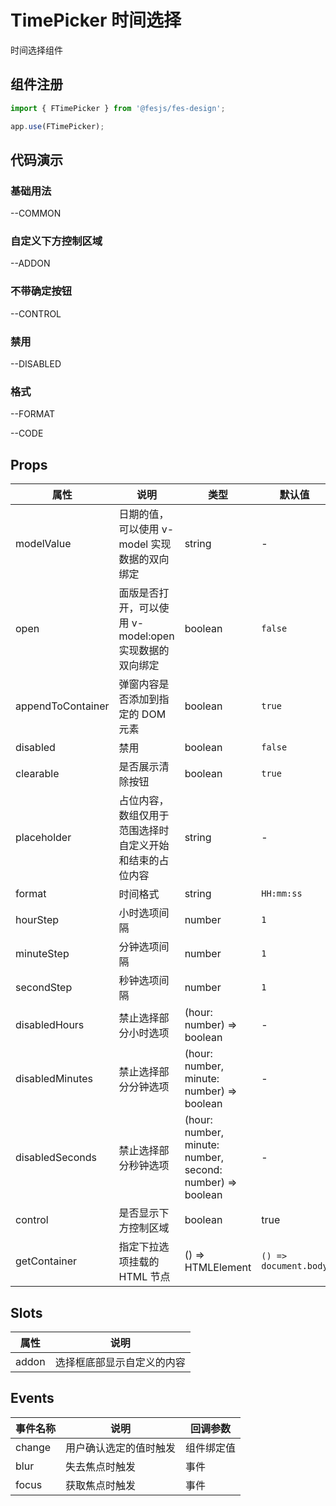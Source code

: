 # TimePicker 时间选择

时间选择组件

## 组件注册

```js
import { FTimePicker } from '@fesjs/fes-design';

app.use(FTimePicker);
```

## 代码演示

### 基础用法

--COMMON

### 自定义下方控制区域

--ADDON

### 不带确定按钮

--CONTROL

### 禁用

--DISABLED

### 格式

--FORMAT

--CODE

## Props

| 属性              | 说明                                                     | 类型                                                      | 默认值                |
| ----------------- | -------------------------------------------------------- | --------------------------------------------------------- | --------------------- |
| modelValue        | 日期的值，可以使用 v-model 实现数据的双向绑定            | string                                                    | -                     |
| open              | 面版是否打开，可以使用 v-model:open 实现数据的双向绑定   | boolean                                                   | `false`               |
| appendToContainer | 弹窗内容是否添加到指定的 DOM 元素                        | boolean                                                   | `true`                |
| disabled          | 禁用                                                     | boolean                                                   | `false`               |
| clearable         | 是否展示清除按钮                                         | boolean                                                   | `true`                |
| placeholder       | 占位内容，数组仅用于范围选择时自定义开始和结束的占位内容 | string                                                    | -                     |
| format            | 时间格式                                                 | string                                                    | `HH:mm:ss`            |
| hourStep          | 小时选项间隔                                             | number                                                    | `1`                   |
| minuteStep        | 分钟选项间隔                                             | number                                                    | `1`                   |
| secondStep        | 秒钟选项间隔                                             | number                                                    | `1`                   |
| disabledHours     | 禁止选择部分小时选项                                     | (hour: number) => boolean                                 | -                     |
| disabledMinutes   | 禁止选择部分分钟选项                                     | (hour: number, minute: number) => boolean                 | -                     |
| disabledSeconds   | 禁止选择部分秒钟选项                                     | (hour: number, minute: number, second: number) => boolean | -                     |
| control           | 是否显示下方控制区域                                     | boolean                                                   | true                  |
| getContainer      | 指定下拉选项挂载的 HTML 节点                             | () => HTMLElement                                         | `() => document.body` |

## Slots

| 属性  | 说明                       |
| ----- | -------------------------- |
| addon | 选择框底部显示自定义的内容 |

## Events

| 事件名称 | 说明                   | 回调参数   |
| -------- | ---------------------- | ---------- |
| change   | 用户确认选定的值时触发 | 组件绑定值 |
| blur     | 失去焦点时触发         | 事件       |
| focus    | 获取焦点时触发         | 事件       |
